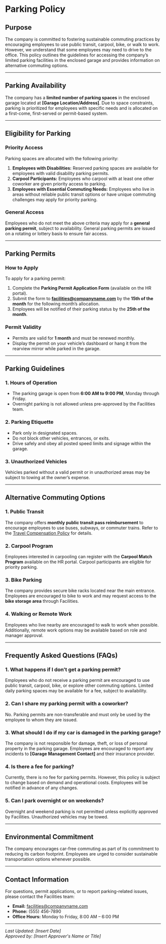 # Parking Policy

## Purpose
The company is committed to fostering sustainable commuting practices by encouraging employees to use public transit, carpool, bike, or walk to work. However, we understand that some employees may need to drive to the office. This policy outlines the guidelines for accessing the company’s limited parking facilities in the enclosed garage and provides information on alternative commuting options.

---

## Parking Availability
The company has a **limited number of parking spaces** in the enclosed garage located at **[Garage Location/Address]**. Due to space constraints, parking is prioritized for employees with specific needs and is allocated on a first-come, first-served or permit-based system.

---

## Eligibility for Parking

### Priority Access
Parking spaces are allocated with the following priority:
1. **Employees with Disabilities:** Reserved parking spaces are available for employees with valid disability parking permits.
2. **Carpool Participants:** Employees who carpool with at least one other coworker are given priority access to parking.
3. **Employees with Essential Commuting Needs:** Employees who live in areas without reliable public transit options or have unique commuting challenges may apply for priority parking.

### General Access
Employees who do not meet the above criteria may apply for a **general parking permit**, subject to availability. General parking permits are issued on a rotating or lottery basis to ensure fair access.

---

## Parking Permits

### How to Apply
To apply for a parking permit:
1. Complete the **Parking Permit Application Form** (available on the HR portal).
2. Submit the form to **facilities@companyname.com** by the **15th of the month** for the following month’s allocation.
3. Employees will be notified of their parking status by the **25th of the month**.

### Permit Validity
- Permits are valid for **1 month** and must be renewed monthly.
- Display the permit on your vehicle’s dashboard or hang it from the rearview mirror while parked in the garage.

---

## Parking Guidelines

### 1. **Hours of Operation**
- The parking garage is open from **6:00 AM to 9:00 PM**, Monday through Friday.
- Overnight parking is not allowed unless pre-approved by the Facilities team.

### 2. **Parking Etiquette**
- Park only in designated spaces.
- Do not block other vehicles, entrances, or exits.
- Drive safely and obey all posted speed limits and signage within the garage.

### 3. **Unauthorized Vehicles**
Vehicles parked without a valid permit or in unauthorized areas may be subject to towing at the owner’s expense.

---

## Alternative Commuting Options

### 1. **Public Transit**
The company offers **monthly public transit pass reimbursement** to encourage employees to use buses, subways, or commuter trains. Refer to the [Travel Compensation Policy](#) for details.

### 2. **Carpool Program**
Employees interested in carpooling can register with the **Carpool Match Program** available on the HR portal. Carpool participants are eligible for priority parking.

### 3. **Bike Parking**
The company provides secure bike racks located near the main entrance. Employees are encouraged to bike to work and may request access to the **bike storage area** through Facilities.

### 4. **Walking or Remote Work**
Employees who live nearby are encouraged to walk to work when possible. Additionally, remote work options may be available based on role and manager approval.

---

## Frequently Asked Questions (FAQs)

### 1. What happens if I don’t get a parking permit?
Employees who do not receive a parking permit are encouraged to use public transit, carpool, bike, or explore other commuting options. Limited daily parking spaces may be available for a fee, subject to availability.

### 2. Can I share my parking permit with a coworker?
No. Parking permits are non-transferable and must only be used by the employee to whom they are issued.

### 3. What should I do if my car is damaged in the parking garage?
The company is not responsible for damage, theft, or loss of personal property in the parking garage. Employees are encouraged to report any incidents to **[Garage Management Contact]** and their insurance provider.

### 4. Is there a fee for parking?
Currently, there is no fee for parking permits. However, this policy is subject to change based on demand and operational costs. Employees will be notified in advance of any changes.

### 5. Can I park overnight or on weekends?
Overnight and weekend parking is not permitted unless explicitly approved by Facilities. Unauthorized vehicles may be towed.

---

## Environmental Commitment
The company encourages car-free commuting as part of its commitment to reducing its carbon footprint. Employees are urged to consider sustainable transportation options whenever possible.

---

## Contact Information
For questions, permit applications, or to report parking-related issues, please contact the Facilities team:

- **Email:** facilities@companyname.com  
- **Phone:** (555) 456-7890  
- **Office Hours:** Monday to Friday, 8:00 AM – 6:00 PM

---

*Last Updated: [Insert Date]*  
*Approved by: [Insert Approver's Name or Title]*  